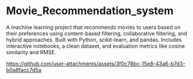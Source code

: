 # Movie_Recommendation_system
A machine learning project that recommends movies to users based on their preferences using content-based filtering, collaborative filtering, and hybrid approaches. Built with Python, scikit-learn, and pandas. Includes interactive notebooks, a clean dataset, and evaluation metrics like cosine similarity and RMSE.


https://github.com/user-attachments/assets/3f0c78bc-15e8-43a6-b7d3-b0a8facc7d5a

